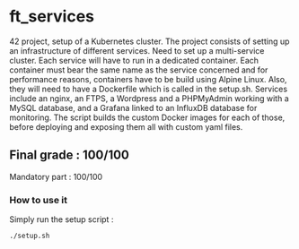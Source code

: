 <h1>ft_services</h1>
<p>42 project, setup of a Kubernetes cluster. The project consists of setting up an infrastructure of different services. Need to set up a multi-service cluster. Each service will have to run in a dedicated container. Each container must bear the same name as the service concerned and for performance reasons, containers have to be build using Alpine Linux. Also, they will need to have a Dockerfile which is called in the setup.sh. Services include an nginx, an FTPS, a Wordpress and a PHPMyAdmin working with a MySQL database, and a Grafana linked to an InfluxDB database for monitoring. The script builds the custom Docker images for each of those, before deploying and exposing them all with custom yaml files.</p>
<h2>Final grade : 100/100</h2>
<p>Mandatory part : 100/100</p>
<h3>How to use it</h3>
<p>Simply run the setup script :</p>
<pre>
<code>./setup.sh</code>
</pre>
